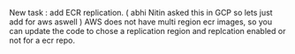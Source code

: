 New task :
 add ECR replication.  ( abhi  Nitin asked this in GCP so lets just add for aws aswell ) 
AWS does not have multi region ecr images, so you can update the code to chose a replication region and replcation enabled or not for a ecr repo.  

